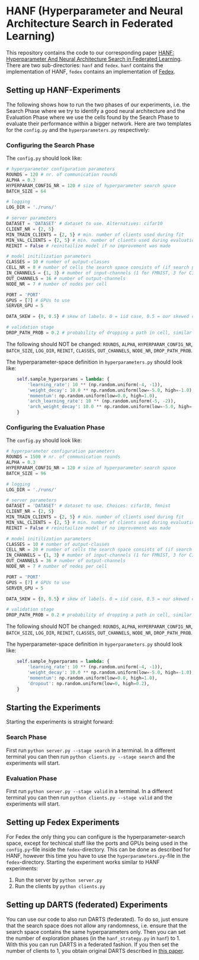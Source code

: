# HANF (Hyperparameter and Neural Architecture Search in Federated Learning)
This repository contains the code to our corresponding paper [HANF: Hyperparameter And Neural Architecture Search in Federated Learning](https://openreview.net/forum?id=K58leu0H0CG).
There are two sub-directories: `hanf` and `fedex`. `hanf` contains the implementation of HANF, `fedex` contains an implementation of [Fedex](https://arxiv.org/abs/2106.04502).

## Setting up HANF-Experiments
The following shows how to run the two phases of our experiments, i.e. the Search Phase where we try to identify a good neural architecture and the Evaluation Phase where we use the cells found by the Search Phase to evaluate their performance within a bigger network.
Here are two templates for the `config.py` and the `hyperparameters.py` respectively:

### Configuring the Search Phase
The `config.py` should look like:
```python
# hyperparameter configuration parameters
ROUNDS = 120 # nr. of communication rounds
ALPHA = 0.3
HYPERPARAM_CONFIG_NR = 120 # size of hyperparameter search space
BATCH_SIZE = 64

# logging
LOG_DIR = './runs/'

# server parameters
DATASET = 'DATASET' # dataset to use. Alternatives: cifar10
CLIENT_NR = {2, 5}
MIN_TRAIN_CLIENTS = {2, 5} # min. number of clients used during fit
MIN_VAL_CLIENTS = {2, 5} # min. number of clients used during evaluation
REINIT = False # reinitailize model if no improvement was made

# model initilization parameters
CLASSES = 10 # number of output-classes
CELL_NR = 8 # number of cells the search space consists of (if search phase). Else number of cells of the network
IN_CHANNELS = {1, 3} # mumber of input-channels (1 for FMNIST, 3 for CIFAR)
OUT_CHANNELS = 16 # number of output-channels
NODE_NR = 7 # number of nodes per cell

PORT = 'PORT'
GPUS = [7] # GPUs to use
SERVER_GPU = 5

DATA_SKEW = {0, 0.5} # skew of labels. 0 = iid case, 0.5 = our skewed case

# validation stage
DROP_PATH_PROB = 0.2 # probability of dropping a path in cell, similar to dropout
```
The following should NOT be changed:
`ROUNDS`, `ALPHA`, `HYPERPARAM_CONFIG_NR`, `BATCH_SIZE`, `LOG_DIR`, `REINIT`, `CLASSES`, `OUT_CHANNELS`, `NODE_NR`, `DROP_PATH_PROB`.

The hyperparameter-space definition in `hyperparameters.py` should look like:
```python
    self.sample_hyperparams = lambda: {
        'learning_rate': 10 ** (np.random.uniform(-4, -1)),
        'weight_decay': 10.0 ** np.random.uniform(low=-5.0, high=-1.0),
        'momentum': np.random.uniform(low=0.0, high=1.0),
        'arch_learning_rate': 10 ** (np.random.uniform(-5, -2)), 
        'arch_weight_decay': 10.0 ** np.random.uniform(low=-5.0, high=-1.0),
    }
```


### Configuring the Evaluation Phase
The `config.py` should look like:
```python
# hyperparameter configuration parameters
ROUNDS = 1500 # nr. of communication rounds
ALPHA = 0.3
HYPERPARAM_CONFIG_NR = 120 # size of hyperparameter search space
BATCH_SIZE = 96

# logging
LOG_DIR = './runs/'

# server parameters
DATASET = 'DATASET' # dataset to use. Choices: cifar10, fmnist
CLIENT_NR = {2, 5}
MIN_TRAIN_CLIENTS = {2, 5} # min. number of clients used during fit
MIN_VAL_CLIENTS = {2, 5} # min. number of clients used during evaluation
REINIT = False # reinitailize model if no improvement was made

# model initilization parameters
CLASSES = 10 # number of output-classes
CELL_NR = 20 # number of cells the search space consists of (if search phase). Else number of cells of the network
IN_CHANNELS = {1, 3} # mumber of input-channels (1 for FMNIST, 3 for CIFAR)
OUT_CHANNELS = 36 # number of output-channels
NODE_NR = 7 # number of nodes per cell

PORT = 'PORT'
GPUS = [7] # GPUs to use
SERVER_GPU = 5

DATA_SKEW = {0, 0.5} # skew of labels. 0 = iid case, 0.5 = our skewed case

# validation stage
DROP_PATH_PROB = 0.2 # probability of dropping a path in cell, similar to dropout
```
The following should NOT be changed:
`ROUNDS`, `ALPHA`, `HYPERPARAM_CONFIG_NR`, `BATCH_SIZE`, `LOG_DIR`, `REINIT`, `CLASSES`, `OUT_CHANNELS`, `NODE_NR`, `DROP_PATH_PROB`.

The hyperparameter-space definition in `hyperparameters.py` should look like:
```python
    self.sample_hyperparams = lambda: {
        'learning_rate': 10 ** (np.random.uniform(-4, -1)),
        'weight_decay': 10.0 ** np.random.uniform(low=-5.0, high=-1.0),
        'momentum': np.random.uniform(low=0.0, high=1.0),
        'dropout': np.random.uniform(low=0, high=0.2),
    }
```

## Starting the Experiments
Starting the experiments is straight forward:

### Search Phase
First run `python server.py --stage search` in a terminal. In a different terminal you can then run `python clients.py --stage search` and the experiments will start.

### Evaluation Phase
First run `python server.py --stage valid` in a terminal. In a different terminal you can then run `python clients.py --stage valid` and the experiments will start.

## Setting up Fedex Experiments
For Fedex the only thing you can configure is the hyperparameter-search space, except for techincal stuff like the ports and GPUs being used in the `config.py`-file inside the `fedex`-directory. This can be done as described for HANF, however this time you have to use the `hyperparameters.py`-file in the `fedex`-directory. Starting the experiment works similar to HANF experiments:
1. Run the server by `python server.py`
2. Run the clients by `python clients.py`

## Setting up DARTS (federated) Experiments
You can use our code to also run DARTS (federated). To do so, just ensure that the search space does not allow any randomness, i.e. ensure that the search space contains the same hyperparameters only. Then you can set the number of exploration phases (in the `hanf_strategy.py` in `hanf`) to 1. With this you can run DARTS in a federated fashion. If you then set the number of clients to 1, you obtain original DARTS described in [this paper](https://arxiv.org/abs/1806.09055).